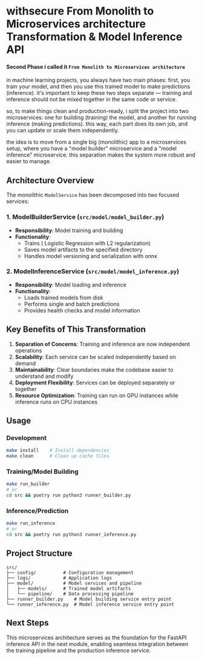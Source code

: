 # withsecure From Monolith to Microservices architecture Transformation & Model Inference API

#### Second Phase i called it `From Monolith to Microservices architecture`

in machine learning projects, you always have two main phases: first, you train your model, and then you use this trained model to make predictions (inference). it's important to keep these two steps separate — training and inference should not be mixed together in the same code or service.

so, to make things clean and production-ready, i split the project into two microservices: one for building (training) the model, and another for running inference (making predictions). this way, each part does its own job, and you can update or scale them independently.

the idea is to move from a single big (monolithic) app to a microservices setup, where you have a "model builder" microservice and a "model inference" microservice. this separation makes the system more robust and easier to manage.


## Architecture Overview

The monolithic `ModelService` has been decomposed into two focused services:

### 1. ModelBuilderService (`src/model/model_builder.py`)
- **Responsibility**: Model training and building
- **Functionality**: 
  - Trains ( Logistic Regression with L2 regularization)
  - Saves model artifacts to the specified directory 
  - Handles model versioning and serialization with onnx 

### 2. ModelInferenceService (`src/model/model_inference.py`)
- **Responsibility**: Model loading and inference
- **Functionality**:
  - Loads trained models from disk
  - Performs single and batch predictions
  - Provides health checks and model information

## Key Benefits of This Transformation

1. **Separation of Concerns**: Training and inference are now independent operations
2. **Scalability**: Each service can be scaled independently based on demand
3. **Maintainability**: Clear boundaries make the codebase easier to understand and modify
4. **Deployment Flexibility**: Services can be deployed separately or together
5. **Resource Optimization**: Training can run on GPU instances while inference runs on CPU instances

## Usage

### Development
```bash
make install    # Install dependencies
make clean      # Clean up cache files
``` 

### Training/Model Building
```bash
make run_builder
# or
cd src && poetry run python3 runner_builder.py
```

### Inference/Prediction
```bash
make run_inference
# or
cd src && poetry run python3 runner_inference.py
```


## Project Structure

```
src/
├── config/          # Configuration management
├── logs/            # Application logs
├── model/           # Model services and pipeline
│   ├── models/      # Trained model artifacts
│   └── pipeline/    # Data processing pipeline
├── runner_builder.py    # Model building service entry point
└── runner_inference.py  # Model inference service entry point
```


## Next Steps

This microservices architecture serves as the foundation for the FastAPI inference API in the next module, enabling seamless integration between the training pipeline and the production inference service.
